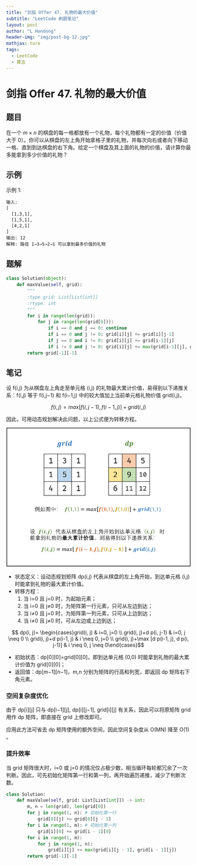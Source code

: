 ```yaml
---
title: "剑指 Offer 47. 礼物的最大价值"
subtitle: "LeetCode 刷题笔记"
layout: post
author: "L Hondong"
header-img: "img/post-bg-12.jpg"
mathjax: ture
tags:
  - LeetCode
  - 算法
---
```


# 剑指 Offer 47. 礼物的最大价值

## 题目

在一个 $m\times n$ 的棋盘的每一格都放有一个礼物，每个礼物都有一定的价值（价值大于 0）。你可以从棋盘的左上角开始拿格子里的礼物，并每次向右或者向下移动一格、直到到达棋盘的右下角。给定一个棋盘及其上面的礼物的价值，请计算你最多能拿到多少价值的礼物？

## 示例

示例 1:

```
输入: 
[
  [1,3,1],
  [1,5,1],
  [4,2,1]
]
输出: 12
解释: 路径 1→3→5→2→1 可以拿到最多价值的礼物
```

## 题解

```python
class Solution(object):
    def maxValue(self, grid):
        """
        :type grid: List[List[int]]
        :rtype: int
        """
        for i in range(len(grid)):
            for j in range(len(grid[0])):
                if i == 0 and j == 0: continue
                if i == 0 and j != 0: grid[i][j] += grid[i][j-1]
                if j == 0 and i != 0: grid[i][j] += grid[i-1][j]
                if i != 0 and j != 0: grid[i][j] += max(grid[i-1][j], grid[i][j-1])
        return grid[-1][-1]
```

## 笔记

设 f(i,j) 为从棋盘左上角走至单元格 (i,j) 的礼物最大累计价值，易得到以下递推关系：f(i,j) 等于 f(i,j−1) 和 f(i−1,j) 中的较大值加上当前单元格礼物价值 grid(i,j)。

$$f(i,j)=max[f(i,j−1),f(i−1,j)]+grid(i,j)$$

因此，可用动态规划解决此问题，以上公式便为转移方程。

<div align=center><img src="/images/剑指Offer47-礼物的最大价值-2022-01-25-23-20-52.png" alt="剑指Offer47-礼物的最大价值-2022-01-25-23-20-52" style="zoom:50%;" /></div>

- 状态定义：设动态规划矩阵 dp(i,j) 代表从棋盘的左上角开始，到达单元格 (i,j) 时能拿到礼物的最大累计价值。
- 转移方程：
  1. 当 i=0 且 j=0 时，为起始元素；
  2. 当 i=0 且 j≠0 时，为矩阵第一行元素，只可从左边到达；
  3. 当 i≠0 且 j=0 时，为矩阵第一列元素，只可从上边到达；
  4. 当 i≠0 且 j≠0 时，可从左边或上边到达；

$$ dp(i, j)= \begin{cases}grid(i, j) &  i=0, j=0 \\ grid(i, j)+d p(i, j-1) & i=0, j \neq 0 \\ grid(i, j)+d p(i-1, j) & i \neq 0, j=0 \\ grid(i, j)+\max [d p(i-1, j), d p(i, j-1)] & i \neq 0, j \neq 0\end{cases}$$

- 初始状态：dp[0][0]=grid[0][0]，即到达单元格 (0,0) 时能拿到礼物的最大累计价值为 grid[0][0]；
- 返回值：dp[m−1][n−1]，m,n 分别为矩阵的行高和列宽，即返回 dp 矩阵右下角元素。

### 空间复杂度优化

由于 dp[i][j] 只与 dp[i−1][j], dp[i][j−1], grid[i][j] 有关系，因此可以将原矩阵 grid 用作 dp 矩阵，即直接在 grid 上修改即可。

应用此方法可省去 dp 矩阵使用的额外空间，因此空间复杂度从 O(MN) 降至 O(1) 。

### 提升效率

当 grid 矩阵很大时，i=0 或 j=0 的情况仅占极少数，相当循环每轮都冗余了一次判断。因此，可先初始化矩阵第一行和第一列，再开始遍历递推，减少了判断次数。

```python
class Solution:
    def maxValue(self, grid: List[List[int]]) -> int:
        m, n = len(grid), len(grid[0])
        for j in range(1, n): # 初始化第一行
            grid[0][j] += grid[0][j - 1]
        for i in range(1, m): # 初始化第一列
            grid[i][0] += grid[i - 1][0]
        for i in range(1, m):
            for j in range(1, n):
                grid[i][j] += max(grid[i][j - 1], grid[i - 1][j])
        return grid[-1][-1]
```